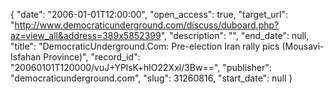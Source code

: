 {
  "date": "2006-01-01T12:00:00", 
  "open_access": true, 
  "target_url": "http://www.democraticunderground.com/discuss/duboard.php?az=view_all&address=389x5852399", 
  "description": "", 
  "end_date": null, 
  "title": "DemocraticUnderground.Com: Pre-election Iran rally pics (Mousavi- Isfahan Province)", 
  "record_id": "20060101T120000/vuJ+YPlsK+hIO22Xxl/3Bw==", 
  "publisher": "democraticunderground.com", 
  "slug": 31260816, 
  "start_date": null
}

